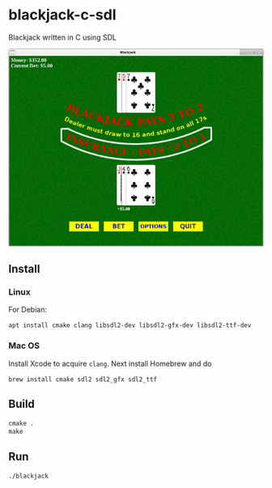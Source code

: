 # blackjack-c-sdl
Blackjack written in C using SDL

![Blackjack](https://raw.githubusercontent.com/gdonald/blackjack-c-sdl/master/img/ss.png)

## Install

### Linux

For Debian:

    apt install cmake clang libsdl2-dev libsdl2-gfx-dev libsdl2-ttf-dev

### Mac OS

Install Xcode to acquire `clang`.  Next install Homebrew and do

    brew install cmake sdl2 sdl2_gfx sdl2_ttf

## Build

    cmake .
    make

## Run

    ./blackjack
